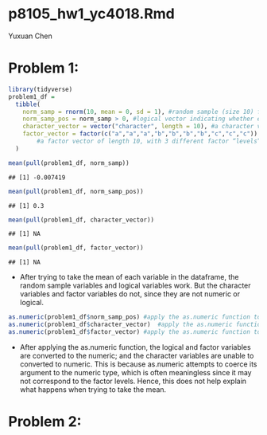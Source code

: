 p8105\_hw1\_yc4018.Rmd
================
Yuxuan Chen

# Problem 1:

``` r
library(tidyverse)
problem1_df = 
  tibble(
    norm_samp = rnorm(10, mean = 0, sd = 1), #random sample (size 10) from standard Normal distribution
    norm_samp_pos = norm_samp > 0, #logical vector indicating whether elements of the sample are greater than 0
    character_vector = vector("character", length = 10), #a character vector of length 10
    factor_vector = factor(c("a","a","a","b","b","b","b","c","c","c")) 
        #a factor vector of length 10, with 3 different factor “levels” ???
  )

mean(pull(problem1_df, norm_samp))
```

    ## [1] -0.007419

``` r
mean(pull(problem1_df, norm_samp_pos))
```

    ## [1] 0.3

``` r
mean(pull(problem1_df, character_vector))
```

    ## [1] NA

``` r
mean(pull(problem1_df, factor_vector))
```

    ## [1] NA

-   After trying to take the mean of each variable in the dataframe, the
    random sample variables and logical variables work. But the
    character variables and factor variables do not, since they are not
    numeric or logical.

``` r
as.numeric(problem1_df$norm_samp_pos) #apply the as.numeric function to the logical variables
as.numeric(problem1_df$character_vector)  #apply the as.numeric function to the character variables
as.numeric(problem1_df$factor_vector) #apply the as.numeric function to the factor variables
```

-   After applying the as.numeric function, the logical and factor
    variables are converted to the numeric; and the character variables
    are unable to converted to numeric. This is because as.numeric
    attempts to coerce its argument to the numeric type, which is often
    meaningless since it may not correspond to the factor levels. Hence,
    this does not help explain what happens when trying to take the
    mean.

# Problem 2:

